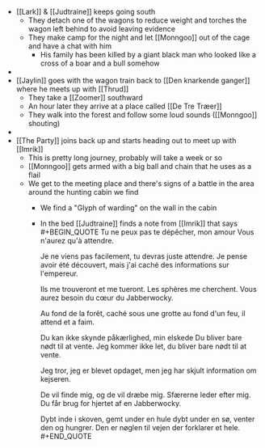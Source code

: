 - [[Lark]] & [[Judtraine]] keeps going south
	- They detach one of the wagons to reduce weight and torches the wagon left behind to avoid leaving evidence
	- They make camp for the night and let [[Monngoo]] out of the cage and have a chat with him
		- His family has been killed by a giant black man who looked like a cross of a boar and a bull somehow
-
- [[Jaylin]] goes with the wagon train back to [[Den knarkende ganger]] where he meets up with [[Thrud]]
	- They take a [[Zoomer]] southward
	- An hour later they arrive at a place called [[De Tre Træer]]
	- They walk into the forest and follow some loud sounds ([[Monngoo]] shouting)
-
- [[The Party]] joins back up and starts heading out to meet up with [[Imrik]]
	- This is pretty long journey, probably will take a week or so
	- [[Monngoo]] gets armed with a big ball and chain that he uses as a flail
	- We get to the meeting place and there's signs of a battle in the area around the hunting cabin we find
		- We find a "Glyph of warding" on the wall in the cabin
		- In the bed [[Judtraine]] finds a note from [[Imrik]] that says 
		  #+BEGIN_QUOTE
		  Tu ne peux pas te dépêcher, mon amour
		  Vous n'aurez qu'à attendre.
		  
		  Je ne viens pas facilement, tu devras juste attendre.
		  Je pense avoir été découvert, mais j'ai caché des informations sur l'empereur.
		  
		  Ils me trouveront et me tueront.
		  Les sphères me cherchent. Vous aurez besoin du cœur du Jabberwocky.
		  
		  Au fond de la forêt, caché sous une grotte au fond d'un feu, il attend et a faim.
		  
		  Du kan ikke skynde påkærlighed, min elskede
		  Du bliver bare nødt til at vente.
		  Jeg kommer ikke let, du bliver bare nødt til at vente.
		  
		  
		  Jeg tror, ​​jeg er blevet opdaget, men jeg har skjult information om kejseren.
		  
		  De vil finde mig, og de vil dræbe mig.
		  Sfærerne leder efter mig. Du får brug for hjertet af en Jabberwocky.
		  
		  Dybt inde i skoven, gemt under en hule dybt under en sø, venter den og hungrer. Den er nøglen til vejen der forklarer et hele. 
		  #+END_QUOTE